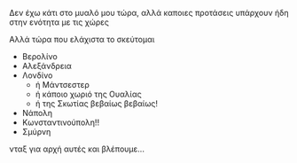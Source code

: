 Δεν έχω κάτι στο μυαλό μου τώρα, αλλά καποιες προτάσεις υπάρχουν ήδη στην ενότητα με τις χώρες

Αλλά τώρα που ελάχιστα το σκεύτομαι

* Βερολίνο
* Αλεξάνδρεια
* Λονδίνο
   * ή Μάντσεστερ
   * ή κάποιο χωριό της Ουαλίας
   * ή της Σκωτίας βεβαίως βεβαίως!
* Νάπολη
* Κωνσταντινούπολη!!
* Σμύρνη

νταξ για αρχή αυτές και βλέπουμε...

